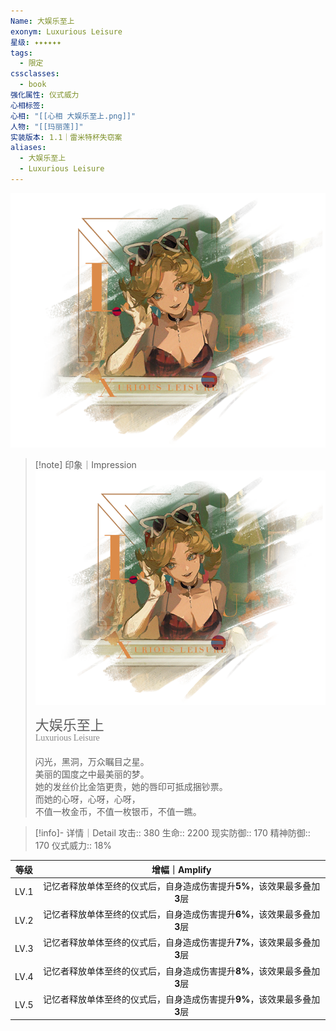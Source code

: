 ```yaml
---
Name: 大娱乐至上
exonym: Luxurious Leisure
星级: ✦✦✦✦✦✦
tags:
  - 限定
cssclasses:
  - book
强化属性: 仪式威力
心相标签: 
心相: "[[心相 大娱乐至上.png]]"
人物: "[[玛丽莲]]"
实装版本: 1.1｜雷米特杯失窃案
aliases:
  - 大娱乐至上
  - Luxurious Leisure
---
```

![cover](assets/大娱乐至上｜Luxurious%20Leisure.assets/心相%20大娱乐至上.png)

> [!note] 印象｜Impression
> ![心相 大娱乐至上|inlL|300](assets/大娱乐至上｜Luxurious%20Leisure.assets/心相%20大娱乐至上.png)
> <p style="font-family: '家族宋', sans-serif; font-size: 22px; line-height: 0.75; text-indent: 0;">大娱乐至上<br><span style="font-family: serif; font-size: 14px; color: #888888;">Luxurious Leisure</span></p>
> 
> 闪光，黑洞，万众瞩目之星。  
> 美丽的国度之中最美丽的梦。  
> 她的发丝价比金箔更贵，她的唇印可抵成捆钞票。  
> 而她的心呀，心呀，心呀，  
> 不值一枚金币，不值一枚银币，不值一瞧。

> [!info]- 详情｜Detail
> 攻击:: 380
> 生命:: 2200
> 现实防御:: 170
> 精神防御:: 170
> 仪式威力:: 18%

| 等级 |                        增幅｜Amplify                         |
| :--: | :----------------------------------------------------------: |
| LV.1 | 记忆者释放单体至终的仪式后，自身造成伤害提升**5%**，该效果最多叠加**3**层 |
| LV.2 | 记忆者释放单体至终的仪式后，自身造成伤害提升**6%**，该效果最多叠加**3**层 |
| LV.3 | 记忆者释放单体至终的仪式后，自身造成伤害提升**7%**，该效果最多叠加**3**层 |
| LV.4 | 记忆者释放单体至终的仪式后，自身造成伤害提升**8%**，该效果最多叠加**3**层 |
| LV.5 | 记忆者释放单体至终的仪式后，自身造成伤害提升**9%**，该效果最多叠加**3**层 |
